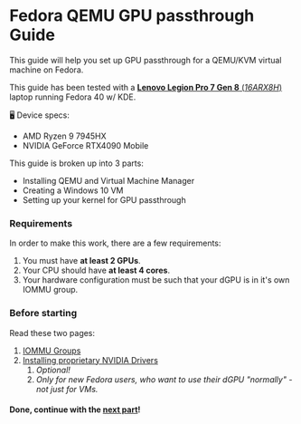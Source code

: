 # Fedora QEMU GPU passthrough Guide
This guide will help you set up GPU passthrough for a QEMU/KVM virtual machine on Fedora.

This guide has been tested with a [**Lenovo Legion Pro 7 Gen 8** (*16ARX8H*)](https://psref.lenovo.com/Product/Legion/Legion_Pro_7_16ARX8H) laptop running Fedora 40 w/ KDE.

🖥️ Device specs:
- AMD Ryzen 9 7945HX
- NVIDIA GeForce RTX4090 Mobile

This guide is broken up into 3 parts:
- Installing QEMU and Virtual Machine Manager
- Creating a Windows 10 VM
- Setting up your kernel for GPU passthrough

### Requirements
In order to make this work, there are a few requirements:
1. You must have **at least 2 GPUs**.
2. Your CPU should have **at least 4 cores**.
3. Your hardware configuration must be such that your dGPU is in it's own IOMMU group.

### Before starting
Read these two pages:
1. [IOMMU Groups](IOMMU_GROUPS.md)
2. [Installing proprietary NVIDIA Drivers](NVIDIA_DRIVERS.md)
	1. *Optional!*
	2. *Only for new Fedora users, who want to use their dGPU "normally" - not just for VMs.*

#### Done, continue with the [next part](VIRTUALIZATION_SETUP.md)!